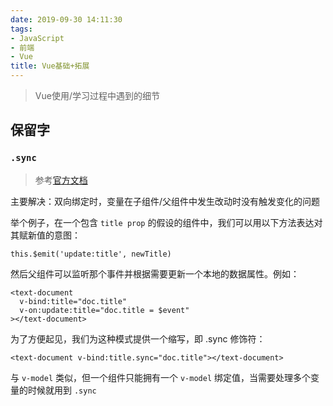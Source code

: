 ```yaml
---
date: 2019-09-30 14:11:30
tags:
- JavaScript
- 前端
- Vue
title: Vue基础+拓展
---
```


> Vue使用/学习过程中遇到的细节

<!-- more -->

## 保留字

### `.sync`

> 参考[官方文档](https://cn.vuejs.org/v2/guide/components-custom-events.html#sync-%E4%BF%AE%E9%A5%B0%E7%AC%A6)

主要解决：双向绑定时，变量在子组件/父组件中发生改动时没有触发变化的问题

举个例子，在一个包含 ``title prop`` 的假设的组件中，我们可以用以下方法表达对其赋新值的意图：

````
this.$emit('update:title', newTitle)
````

然后父组件可以监听那个事件并根据需要更新一个本地的数据属性。例如：

````
<text-document
  v-bind:title="doc.title"
  v-on:update:title="doc.title = $event"
></text-document>
`````

为了方便起见，我们为这种模式提供一个缩写，即 .sync 修饰符：

````
<text-document v-bind:title.sync="doc.title"></text-document>
````

与 ``v-model`` 类似，但一个组件只能拥有一个 ``v-model`` 绑定值，当需要处理多个变量的时候就用到 ``.sync``
